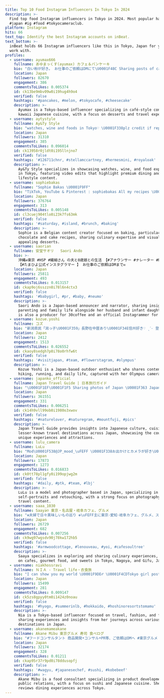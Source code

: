 ```yaml
---
title: Top 10 Food Instagram Influencers In Tokyo In 2024
description: >-
  Find top food Instagram influencers in Tokyo in 2024. Most popular hashtags:
  #japan #ig #food #tokyocameraclub.
platform: Instagram
hits: 66
text_top: Identify the best Instagram accounts on inBeat.
text_bottom: >-
  inBeat holds 66 Instagram influencers like this in Tokyo, Japan for you to
  work with.
profiles:
  - username: ayumax666
    fullname: あゆまっくす(ayumax) カフェ＆パンケーキ
    bio: "白い粉が好き。 お仕事のご依頼はDMにて\U0001F48C Sharing posts of café style & kawaii Japanese food! \U0001F4CDTokyo, Japan \U0001F370Sweet tooth \U0001F30ETravel account - @ayu_trip \U0001F5E3 Learning English"
    location: Japan
    followers: 82670
    engagement: 386
    commentsToLikes: 0.005374
    id: ck13be9mbv09w0i19hug4h9o4
    verified: false
    hashtags: '#pancakes, #melon, #tokyocafe, #cheesecake'
    description: >-
      Ayumax is a Tokyo-based influencer specializing in café-style content and
      kawaii Japanese cuisine, with a focus on desserts and travel experiences.
  - username: aytystyle
    fullname: Ay&Ty Style
    bio: "watches, wine and foods in Tokyo♡ \U0001F338plz credit if repost\U0001F338 . \U0001F39E Video edit by Ty . \U0001F377#aytywine \U0001F37D#aytydining #ayty_best10 #ayty_best20 #ayty_best30 ."
    location: Japan
    followers: 31310
    engagement: 385
    commentsToLikes: 0.096014
    id: ck13958r0jldt0i195llnjno7
    verified: false
    hashtags: '#126711chnr, #stellamccartney, #hermesmini, #royaloak'
    description: >-
      Ay&Ty Style specializes in showcasing watches, wine, and food experiences
      in Tokyo, featuring video edits that highlight premium dining and
      lifestyle content.
  - username: sophiebakas
    fullname: "Sophie Bakas \U0001F9FF"
    bio: "TikTok, YouTube & Pinterest : sophiebakas All my recipes \U0001F447\U0001F3FC"
    location: Japan
    followers: 376764
    engagement: 313
    commentsToLikes: 0.005148
    id: cl3cuej904tlo0i23k7fs63mk
    verified: false
    hashtags: '#saturday, #island, #brunch, #baking'
    description: >-
      Sophie is a Belgian content creator focused on baking, particularly
      chocolate and cake recipes, sharing culinary expertise and visually
      appealing desserts.
  - username: saorian
    fullname: 安堂サオリ   Saori Ando
    bio: >-
      沖縄⇄東京 #HSP #繊細さん の夫と0歳娘との生活 【#アナウンサー #ナレーター #MC…】 【#30coffee プロデューサー】
      【#たまひよ公式インスタグラマー 】 お仕事のご依頼はDMまで✉︎
    location: Japan
    followers: 25811
    engagement: 493
    commentsToLikes: 0.013157
    id: ckap9oj6sszzn0i78l6n4ctx3
    verified: false
    hashtags: '#babygirl, #pr, #baby, #neumo'
    description: >-
      Saori Ando is a Japan-based announcer and narrator, sharing insights on
      parenting and family life alongside her husband and infant daughter. She
      is also a producer for 30coffee and an official Instagrammer for Tamahiyo.
  - username: kozue.yoshi
    fullname: コズ
    bio: "新潟県民「潟っ子\U0001F359」長野在中歴あり\U0001F34E信州好き♡ ˎˊ˗ 登山とランニングをこよなく愛す♡\U0001F3D4\U0001F3C3‍♀ お酒も割と好き(ღˇᴗˇ)｡o♡ 愛用カメラOLYMPUS OMD、山にはOLYMPUS tg\U0001F4F8 何気ない日常の風景や大好きなお菓子\U0001F9C1何でもあり投稿です Feel free to follow♡"
    location: Japan
    followers: 2412
    engagement: 1513
    commentsToLikes: 0.026552
    id: ckaoy8sedgh7p0i78o0rhfw6t
    verified: false
    hashtags: '#visitjapan, #team, #flowerstagram, #olympus'
    description: >-
      Kozue Yoshi is a Japan-based outdoor enthusiast who shares content on
      hiking, running, and daily life, captured with her Olympus cameras.
  - username: japanko_official
    fullname: Japan Travel Guide | 日本旅行ガイド
    bio: "\U0001F1EF\U0001F1F5 Sharing photos of Japan \U0001F363 Japanese food recommendations \U0001F5FB Top secret travel destinations you never knew existed in #Japan"
    location: Japan
    followers: 361551
    engagement: 331
    commentsToLikes: 0.006251
    id: ck14h9vll99ob0i1980o3xwov
    verified: false
    hashtags: '#naturelover, #naturegram, #mountfuji, #pics'
    description: >-
      Japan Travel Guide provides insights into Japanese culture, cuisine, and
      lesser-known travel destinations across Japan, showcasing the country's
      unique experiences and attractions.
  - username: lulu_camera
    fullname: LuLu
    bio: "Mod\U0001F538@JP_mood_\uFEFF \U0001F338お出かけとカメラが好き\U0001F338\uFEFF \U0001F698関西\U0001F683\uFEFF ポトレはセルフ&撮ってもらったやつですが\uFEFF レタッチは自分でやってます\U0001F3A8\uFEFF Ⓜ️ @good_portraits_world etc... Woomy Influencer"
    location: Japan
    followers: 17873
    engagement: 1273
    commentsToLikes: 0.016833
    id: ck0tt78pl1gfy0i199opjwg2m
    verified: false
    hashtags: '#daily, #ptk, #team, #lbj'
    description: >-
      LuLu is a model and photographer based in Japan, specializing in
      self-portraits and retouching, with a strong focus on photography and
      travel content.
  - username: saaa_1030
    fullname: Saaya‪☺︎ 東京・名古屋・岐阜カフェ、グルメ
    bio: "❁夫婦で日々美味しいもの巡り ❁\uFEFF主に東京･愛知･岐阜カフェ、グルメ、スイーツを紹介☕️\U0001F37D ❁たまにお取り寄せ、旅行先 ❁ご依頼はDMへ\U0001F48C ❁公認アンバサダー @tokyo____style @trevary_cafe @genic_food @line_conomi"
    location: Japan
    followers: 26729
    engagement: 682
    commentsToLikes: 0.007256
    id: ck9wg97wgsdv90j78kw172hb5
    verified: false
    hashtags: '#armwoodcottage, #lenouveau, #yoi, #cafesoultree'
    description: >-
      Saaya specializes in exploring and sharing culinary experiences, focusing
      on cafes, gourmet food, and sweets in Tokyo, Nagoya, and Gifu, Japan.
  - username: niakhossravi
    fullname: ＮＩＡ - Travel life・衣食旅
    bio: "I can show you my world \U0001F9DE‍♂️ \U0001F4CDTokyo girl posting Travel, Fashion, Food. 行く土地に合うお洋服を着て、美味しい食べ物を食べて、気の向くままに旅をする。"
    location: Japan
    followers: 15499
    engagement: 281
    commentsToLikes: 0.009147
    id: ck5zs8gpyy0tm0i1424z0noau
    verified: false
    hashtags: '#hyogo, #summerinlb, #hokkaido, #hoshinoresortstomamu'
    description: >-
      Nia is a Tokyo-based influencer focused on travel, fashion, and food,
      sharing experiences and insights from her journeys across various
      destinations in Japan.
  - username: akanemameakane
    fullname: Akane Mibu 東京グルメ 寿司 食べログ
    bio: "#フードコンサルタント 商品開発•コンサル•PR等、ご依頼はDMへ #東京グルメ #寿司 と #日本酒 が大好物\U0001F437 テリヤキ&LINECONOMI公式アンバサダー 年間500軒以上食べ歩き\U0001F60B 最近は #お取り寄せグルメ 多め Googleローカルガイドレベル9 TOPレビュワー\U0001F30F #食べログ \U0001F447"
    location: Japan
    followers: 32174
    engagement: 328
    commentsToLikes: 0.01211
    id: ckap95r37r9pd0i78ddusopfj
    verified: false
    hashtags: '#wagyu, #japanesechef, #sushi, #kobebeef'
    description: >-
      Akane Mibu is a food consultant specializing in product development and
      public relations, with a focus on sushi and Japanese cuisine. She actively
      reviews dining experiences across Tokyo.
---
```


